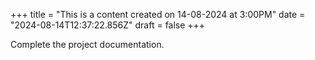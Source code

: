 +++
title = "This is a content created on 14-08-2024 at 3:00PM"
date = "2024-08-14T12:37:22.856Z"
draft = false
+++

  Complete the project documentation.
        